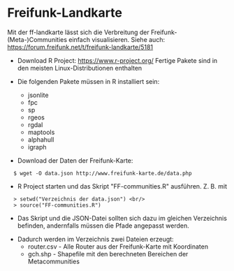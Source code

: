 # Freifunk-Landkarte
Mit der ff-landkarte lässt sich die Verbreitung der Freifunk-(Meta-)Communities einfach visualisieren. Siehe auch: https://forum.freifunk.net/t/freifunk-landkarte/5181

- Download R Project: https://www.r-project.org/ Fertige Pakete sind in den meisten Linux-Distributionen enthalten
- Die folgenden Pakete müssen in R installiert sein:
  * jsonlite
  * fpc
  * sp
  * rgeos
  * rgdal
  * maptools
  * alphahull
  * igraph

- Download der Daten der Freifunk-Karte: 
````
  $ wget -O data.json http://www.freifunk-karte.de/data.php
````

- R Project starten und das Skript "FF-communities.R" ausführen. Z. B. mit 
````
  > setwd("Verzeichnis der data.json") <br/>
  > source("FF-communities.R")
````
 * Das Skript und die JSON-Datei sollten sich dazu im gleichen Verzeichnis befinden, andernfalls müssen die Pfade    angepasst werden. 

- Dadurch werden im Verzeichnis zwei Dateien erzeugt:
  * router.csv   - Alle Router aus der Freifunk-Karte mit Koordinaten
  * gch.shp      - Shapefile mit den berechneten Bereichen der Metacommunities

